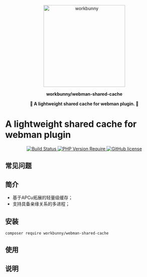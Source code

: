 <p align="center"><img width="260px" src="https://chaz6chez.cn/images/workbunny-logo.png" alt="workbunny"></p>

**<p align="center">workbunny/webman-shared-cache</p>**

**<p align="center">🐇 A lightweight shared cache for webman plugin. 🐇</p>**

# A lightweight shared cache for webman plugin


<div align="center">
    <a href="https://github.com/workbunny/webman-shared-cache/actions">
        <img src="https://github.com/workbunny/webman-shared-cache/actions/workflows/CI.yml/badge.svg" alt="Build Status">
    </a>
    <a href="https://github.com/workbunny/webman-shared-cache/blob/main/composer.json">
        <img alt="PHP Version Require" src="http://poser.pugx.org/workbunny/webman-shared-cache/require/php">
    </a>
    <a href="https://github.com/workbunny/webman-shared-cache/blob/main/LICENSE">
        <img alt="GitHub license" src="http://poser.pugx.org/workbunny/webman-shared-cache/license">
    </a>

</div>

## 常见问题

## 简介

- 基于APCu拓展的轻量级缓存；
- 支持具备亲缘关系的多进程；

## 安装

```
composer require workbunny/webman-shared-cache
```

## 使用


## 说明
